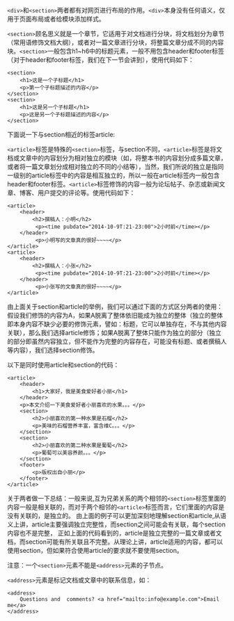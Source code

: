 `<div>`和`<section>`两者都有对网页进行布局的作用。`<div>`本身没有任何语义，仅用于页面布局或者给模块添加样式。

`<section>`顾名思义就是一个章节，它适用于对文档进行分块，将文档划分为章节（常用语修饰文档大纲），或者对一篇文章进行分块，将整篇文章分成不同的内容块。`<section>`一般包含h1~h6中的标题元素，一般不用包含header和footer标签（对于header和footer标签，我们在下一节会讲到），使用代码如下：

    <section>
    	<h1>这是一个子标题</h1>
  		<p>第一个子标题描述的内容</p>
	</section>
	<section>
    	<h1>这是另一个子标题</h1>
        <p>这是另一个子标题描述的内容</p>
	</section>


下面说一下与section相近的标签article:

`<article>`标签是特殊的`<section>`标签，与section不同，`<article>`标签是将文档或文章中的内容划分为相对独立的模块（如，将整本书的内容划分成多篇文章，或者将一篇文章划分成相对独立的不同的小结等），当然，我们所说的独立是指同一级别的article标签中的内容是相互独立的，所以一般在article标签内一般包含header和footer标签。`<article>`标签修饰的内容一般为论坛帖子、杂志或新闻文章、博客、用户提交的评论等。使用代码如下：

	<article>
    	<header>
         	<h2>撰稿人：小明</h2>
             <p><time pubdate="2014-10-9T:21-23:00">2小时前</time></p>
    	</header>
             <p>小明写的文章真的很好~~~~</p>
  	</article>
	<article>
     	<header>
         	<h2>撰稿人：小张</h2>
             <p><time pubdate="2014-10-9T:21-23:00">2小时前</time></p>
      	</header>
             <p>小张写的文章真的很好~~~~</p>
 	</article>

由上面关于section和article的举例，我们可以通过下面的方式区分两者的使用：假设我们修饰的内容为A，如果A脱离了整体依旧能成为独立的整体（独立的整体即本身内容不缺少必要的修饰元素，譬如：标题，它可以单独存在，不与其他内容关联），那么我们选择article修饰；如果A脱离了整体只能作为独立的部分（独立的部分即虽然内容独立，但不能作为完整的内容存在，可能没有标题、或者撰稿人等内容），我们选择section修饰。

以下是同时使用article和section的代码：

	<article>
    	<header>
        	<h1>大家好，我是美食爱好者小丽</h1>
    	</header>
    	<p>本文介绍一下美食爱好者小丽喜欢的水果。。。</p>
    	<section>
        	<h2>小丽喜欢的第一种水果是石榴</h2>
        	<p>美味的石榴营养丰富，富含维C。。。</p>
    	</section>
    	<section>
        	<h2>小丽喜欢的第二种水果是葡萄</h2>
        	<p>葡萄可以美容养颜。。。</p>
    	</section>
    	<footer>
        	<p>版权出自小丽</p>
    	</footer>
	</article>

关于两者做一下总结：一般来说,互为兄弟关系的两个相邻的`<section>`标签里面的内容一般是相关联的，而对于两个相邻的`<article>`标签而言，它们里面的内容是没有关联的，是独立的。
由上面的例子可以更加深刻地理解section和article,从语义上讲，article主要强调独立完整性，而section之间可能会有关联，每个section内容也不是完整， 正如上面的代码看到的，article是独立完整的一篇文章或者文档，而section可能有所关联且不完整。从理论上讲，article适用的内容，都可以使用section，但如果符合使用article的要求就不要使用section。


注意：一个`<section>`元素不能是`<address>`元素的子节点。

`<address>`元素是标记文档或文章中的联系信息，如：

	<address>
    	Questions and  comments? <a href="mailto:info@example.com">Email me</a>
	</address>



